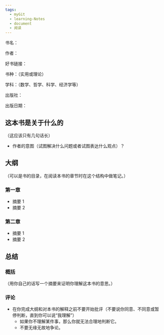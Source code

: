 ```yaml
---
tags:
  - myGit
  - learning-Notes
  - document
  - 阅读
---
```


书名：

作者：

好书链接：

书种：（实用或理论）

学科：（数学、哲学、科学、经济学等）

出版社：

出版日期：

## 这本书是关于什么的

（这应该只有几句话长）

- 作者的意图（试图解决什么问题或者试图表达什么观点）？

## 大纲

（可以是书的目录，在阅读本书的章节时在这个结构中做笔记。）

### 第一章

- 摘要 1
- 摘要 2

### 第二章

- 摘要 1
- 摘要 2

## 总结

### 概括

（用你自己的话写一个摘要来证明你理解这本书的意思。）

### 评论

- 在你完成大纲和对本书的解释之前不要开始批评（不要说你同意、不同意或暂停判断，直到你可以说“我理解”）
  - 如果你不理解某件事，那么你就无法合理地判断它。
  - 不要无缘无故地争论。
